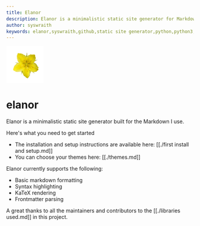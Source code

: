 ```yaml
---
title: Elanor
description: Elanor is a minimalistic static site generator for Markdown files. Written in Python.
author: syswraith
keywords: elanor,syswraith,github,static site generator,python,python3,classless,css,minimal
---
```


![Elanor icon](https://github.com/syswraith/elanor/blob/main/assets/icon.png?raw=true)

# elanor
Elanor is a minimalistic static site generator built for the Markdown I use.

Here's what you need to get started

- The installation and setup instructions are available here: [[./first install and setup.md]]
- You can choose your themes here: [[./themes.md]]


Elanor currently supports the following:

- Basic markdown formatting
- Syntax highlighting
- KaTeX rendering
- Frontmatter parsing

A great thanks to all the maintainers and contributors to the [[./libraries used.md]] in this project.

